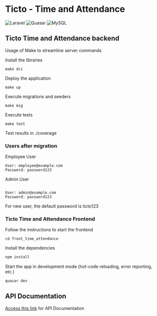 # Ticto - Time and Attendance

![Laravel](https://img.shields.io/badge/laravel-%23FF2D20.svg?style=for-the-badge&logo=laravel&logoColor=white) ![Quasar](https://img.shields.io/badge/Quasar-16B7FB?style=for-the-badge&logo=quasar&logoColor=black) ![MySQL](https://img.shields.io/badge/mysql-4479A1.svg?style=for-the-badge&logo=mysql&logoColor=white)

## Ticto Time and Attendance backend

Usage of Make to streamline server commands

Install the libraries

```shell
make dci
```

Deploy the application
```shell
make up
```

Execute migrations and seeders

```shell
make mig
```

Execute tests

```shell
make test
```

Test results in ./coverage

### Users after migration

Employee User
```
User: employee@example.com
Password: password123
```

Admin User
```

User: admin@example.com
Password: password123
```

For new user, the default password is ticto123

### Ticto Time and Attendance Frontend

Follow the instructions to start the frontend

```shell
cd front_time_attendance
```

Install the dependencies

```bash
npm install
```

Start the app in development mode (hot-code reloading, error reporting, etc.)

```bash
quasar dev
```

## API Documentation

[Access this link](https://documenter.getpostman.com/view/7012858/2sAYBd6nwR) for API Documentation